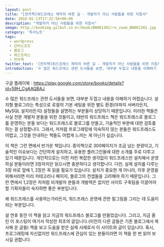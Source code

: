 ```yaml
---
layout: post
title: "[전자책]워드프레스 제작의 바른 길 - 개발자가 아닌 사람들을 위한 지침서"
date: 2016-02-13T17:22:58+00:00
description: "개발자가 아닌 사람들을 위한 지침서"
image: http://bookimg.gilbut.co.kr/book/BN001302/rn_zoom_BN001302.jpg
category: '독서노트'  
tags: 
  - wordpress 
  - 단비소프트
  - 블로그
  - 워드프레스
  - 전자책
twitter_text: '[전자책]워드프레스 제작의 바른 길 - 개발자가 아닌 사람들을 위한 지침서'
introduction: '수 많은 워드프레스 관련 도서들을 보면, 대부분 두껍고 내용을 이해하기 어렵습니다.'
---
```


구글 플레이북 : <https://play.google.com/store/books/details?id=59H_CgAAQBAJ>

수 많은 워드프레스 관련 도서들을 보면, 대부분 두껍고 내용을 이해하기 어렵습니다. 설치형 블로그라는 특성으로 로컬의 기본 세팅을 위한 별도 환경(아파치 서버라든지, MySQL 설치라든지) 설정들을 설명하는 부분들이 상당하기 때문입니다. 이러한 책들은 사실 전문 개발자 분들을 위한 것들이고, 태반의 워드프레스 책은 워드프레스로 블로그를 운영하는 분들 보다는 워드프레스로 블로그를 만들고, 기술적인 부분에 대한 검토를 하는 걸 상정합니다. 그래서, 저처럼 프로그래밍에 익숙하지 않는 분들은 워드프레스도 어렵고, 그것을 안내하는 책들도 어렵게 느끼는 게 아닌가 싶습니다.

이 책은 그런 면에서 반가운 책입니다. 종이책으로 300페이지가 조금 넘는 분량이고, 기술적인 이슈보다는 간단하게 설치하고, 유용한 플러그인들에 대한 소개를 주로 다루고 있기 때문입니다. 개인적으로는 이런 저런 복잡한 생각없이 워드프레스만 설치해서 운영하실 분들이라면 3장까지만 읽으시면 충분하다고 생각합니다. 다만, 실제 설치를 다루는 3장 바로 앞에 1, 2장은 꼭 읽을 필요가 있습니다. 설치가 중요한 게 아니라, 이후 운영을 위해서라면 미리 카테고리나 페이지, 블로그의 컨셉들을 고려해야 하기 때문입니다. 그런 면에서 1,2장은 저처럼 비개발자 분들과 개발력은 없지만 사이트 구축팀을 이끌어야 할 기획자들이 숙지하면 좋은 부분입니다.

왜 워드프레스를 사용하는가라든지, 워드프레스 운영에 관한 밑그림을 그리는 데 도움이 되는 부분입니다.

설 연휴 동안 이 책을 읽고 지금의 워드프레스 블로그를 만들었습니다. 그리고, 지금 올린 이 포스팅이 여기서 작성한 최초의 글입니다.(이전의 다른 글들은 기존 블로그에서 복사해 온 글들) 책을 보고 도움을 받은 실제 사례로서 이 사이트와 글이 있습니다. 혹시, 프로그래밍에 자신없지만 워드프레스에 관심이 있는 분들이라면 이 책을 한 번 읽어 보시길 권합니다.